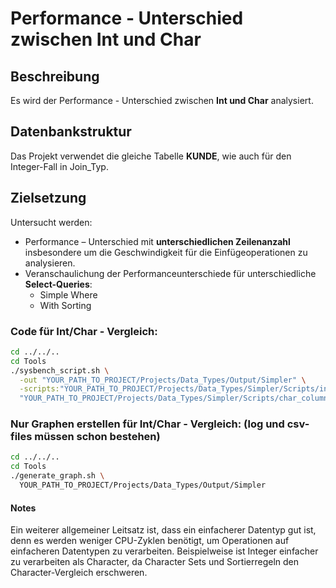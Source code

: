 # Performance - Unterschied zwischen Int und Char

## Beschreibung

Es wird der Performance - Unterschied zwischen **Int und Char** analysiert.

## Datenbankstruktur

Das Projekt verwendet die gleiche Tabelle **KUNDE**, wie auch für den Integer-Fall in Join_Typ.

## Zielsetzung
Untersucht werden:
- Performance – Unterschied mit **unterschiedlichen Zeilenanzahl** insbesondere um die Geschwindigkeit für die Einfügeoperationen zu analysieren.
- Veranschaulichung der Performanceunterschiede für unterschiedliche **Select-Queries**:
  - Simple Where
  - With Sorting

### Code für Int/Char - Vergleich:
```bash
cd ../../..
cd Tools
./sysbench_script.sh \
  -out "YOUR_PATH_TO_PROJECT/Projects/Data_Types/Output/Simpler" \
  -scripts:"YOUR_PATH_TO_PROJECT/Projects/Data_Types/Simpler/Scripts/int_column" \
  "YOUR_PATH_TO_PROJECT/Projects/Data_Types/Simpler/Scripts/char_column"
```

### Nur Graphen erstellen für Int/Char - Vergleich: (log und csv- files müssen schon bestehen)
```bash
cd ../../..
cd Tools
./generate_graph.sh \
  YOUR_PATH_TO_PROJECT/Projects/Data_Types/Output/Simpler
```


#### Notes
Ein weiterer allgemeiner Leitsatz ist, dass ein einfacherer Datentyp gut ist, denn es werden weniger CPU-Zyklen benötigt, um Operationen auf einfacheren Datentypen zu verarbeiten.
Beispielweise ist Integer einfacher zu verarbeiten als Character, da Character Sets und Sortierregeln den Character-Vergleich erschweren.